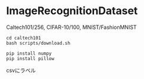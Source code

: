 # ImageRecognitionDataset
Caltech101/256, CIFAR-10/100, MNIST/FashionMNIST



```
cd caltech101
bash scripts/download.sh
```

```
pip install numpy
pip install pillow
```

csvにラベル

